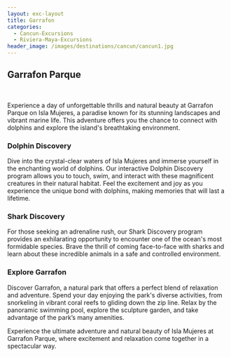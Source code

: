 ```yaml
---
layout: exc-layout
title: Garrafon
categories:
  - Cancun-Excursions
  - Riviera-Maya-Excursions
header_image: /images/destinations/cancun/cancun1.jpg
---
```

## Garrafon Parque

&nbsp;

Experience a day of unforgettable thrills and natural beauty at Garrafon Parque on Isla Mujeres, a paradise known for its stunning landscapes and vibrant marine life. This adventure offers you the chance to connect with dolphins and explore the island's breathtaking environment.

### Dolphin Discovery

Dive into the crystal-clear waters of Isla Mujeres and immerse yourself in the enchanting world of dolphins. Our interactive Dolphin Discovery program allows you to touch, swim, and interact with these magnificent creatures in their natural habitat. Feel the excitement and joy as you experience the unique bond with dolphins, making memories that will last a lifetime.

### Shark Discovery

For those seeking an adrenaline rush, our Shark Discovery program provides an exhilarating opportunity to encounter one of the ocean's most formidable species. Brave the thrill of coming face-to-face with sharks and learn about these incredible animals in a safe and controlled environment.

### Explore Garrafon

Discover Garrafon, a natural park that offers a perfect blend of relaxation and adventure. Spend your day enjoying the park's diverse activities, from snorkeling in vibrant coral reefs to gliding down the zip line. Relax by the panoramic swimming pool, explore the sculpture garden, and take advantage of the park’s many amenities.

Experience the ultimate adventure and natural beauty of Isla Mujeres at Garrafon Parque, where excitement and relaxation come together in a spectacular way.

